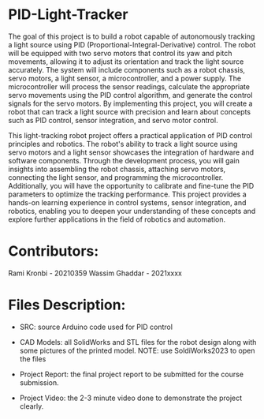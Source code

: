 # PID-Light-Tracker
The goal of this project is to build a robot capable of autonomously tracking a light source using PID (Proportional-Integral-Derivative) control. The robot will be equipped with two servo motors that control its yaw and pitch movements, allowing it to adjust its orientation and track the light source accurately. The system will include components such as a robot chassis, servo motors, a light sensor, a microcontroller, and a power supply. The microcontroller will process the sensor readings, calculate the appropriate servo movements using the PID control algorithm, and generate the control signals for the servo motors. By implementing this project, you will create a robot that can track a light source with precision and learn about concepts such as PID control, sensor integration, and servo motor control.

This light-tracking robot project offers a practical application of PID control principles and robotics. The robot's ability to track a light source using servo motors and a light sensor showcases the integration of hardware and software components. Through the development process, you will gain insights into assembling the robot chassis, attaching servo motors, connecting the light sensor, and programming the microcontroller. Additionally, you will have the opportunity to calibrate and fine-tune the PID parameters to optimize the tracking performance. This project provides a hands-on learning experience in control systems, sensor integration, and robotics, enabling you to deepen your understanding of these concepts and explore further applications in the field of robotics and automation.

# Contributors: 
Rami Kronbi - 20210359
Wassim Ghaddar  - 2021xxxx

# Files Description:
- SRC: source Arduino code used for PID control

- CAD Models: all SolidWorks and STL files for the robot design along with some pictures of the printed model. NOTE: use SoldiWorks2023 to open the files

- Project Report: the final project report to be submitted for the course submission.

- Project Video: the 2-3 minute video done to demonstrate the project clearly.